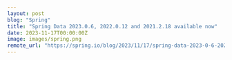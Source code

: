```yaml
---
layout: post
blog: "Spring"
title: "Spring Data 2023.0.6, 2022.0.12 and 2021.2.18 available now"
date: 2023-11-17T00:00:00Z
image: images/spring.png
remote_url: "https://spring.io/blog/2023/11/17/spring-data-2023-0-6-2022-0-12-and-2021-2-18-available-now"
---
```

